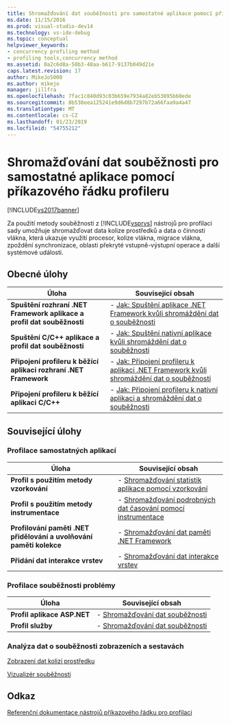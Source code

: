 ```yaml
---
title: Shromažďování dat souběžnosti pro samostatné aplikace pomocí příkazového řádku Profiler | Dokumentace Microsoftu
ms.date: 11/15/2016
ms.prod: visual-studio-dev14
ms.technology: vs-ide-debug
ms.topic: conceptual
helpviewer_keywords:
- concurrency profiling method
- profiling tools,concurrency method
ms.assetid: 0a2c6d8a-50b3-48aa-b617-9137b049d21e
caps.latest.revision: 17
author: MikeJo5000
ms.author: mikejo
manager: jillfra
ms.openlocfilehash: 7fac1c840d93c03b659e7934a82eb53895b60ede
ms.sourcegitcommit: 8b538eea125241e9d6d8b7297b72a66faa9a4a47
ms.translationtype: MT
ms.contentlocale: cs-CZ
ms.lasthandoff: 01/23/2019
ms.locfileid: "54755212"
---
```

# <a name="collecting-concurrency-data-for-stand-alone-applications-by-using-the-profiler-command-line"></a>Shromažďování dat souběžnosti pro samostatné aplikace pomocí příkazového řádku profileru
[!INCLUDE[vs2017banner](../includes/vs2017banner.md)]

Za použití metody souběžnosti z [!INCLUDE[vsprvs](../includes/vsprvs-md.md)] nástrojů pro profilaci sady umožňuje shromažďovat data kolize prostředků a data o činnosti vlákna, která ukazuje využití procesor, kolize vlákna, migrace vlákna, zpoždění synchronizace, oblasti překryté vstupně-výstupní operace a další systémové události.  
  
## <a name="common-tasks"></a>Obecné úlohy  
  
|Úloha|Související obsah|  
|----------|---------------------|  
|**Spuštění rozhraní .NET Framework aplikace a profil dat souběžnosti**|-   [Jak: Spuštění aplikace .NET Framework kvůli shromáždění dat o souběžnosti](../profiling/how-to-launch-a-stand-alone-dotnet-framework-application-with-the-profiler-to-collect-concurrency-data-by-using-the-command-line.md)|  
|**Spuštění C/C++ aplikace a profil dat souběžnosti**|-   [Jak: Spuštění nativní aplikace kvůli shromáždění dat o souběžnosti](../profiling/how-to-launch-a-stand-alone-native-application-with-the-profiler-to-collect-concurrency-data-by-using-the-command-line.md)|  
|**Připojení profileru k běžící aplikaci rozhraní .NET Framework**|-   [Jak: Připojení profileru k aplikaci .NET Framework kvůli shromáždění dat o souběžnosti](../profiling/how-to-attach-the-profiler-to-a-dotnet-framework-stand-alone-application-to-collect-concurrency-data-by-using-the-command-line.md)|  
|**Připojení profileru k běžící aplikaci C/C++**|-   [Jak: Připojení profileru k nativní aplikaci a shromáždění dat o souběžnosti](/visualstudio/profiling/how-to-attach-the-profiler-to-a-native-app-and-collect-concurrency-data?view=vs-2015)|  
  
## <a name="related-tasks"></a>Související úlohy  
  
### <a name="profiling-stand-alone-applications"></a>Profilace samostatných aplikací  
  
|Úloha|Související obsah|  
|----------|---------------------|  
|**Profil s použitím metody vzorkování**|-   [Shromažďování statistik aplikace pomocí vzorkování](../profiling/collecting-application-statistics-for-stand-alone-applications-by-using-the-profiler-command-line.md)|  
|**Profil s použitím metody instrumentace**|-   [Shromažďování podrobných dat časování pomocí instrumentace](../profiling/collecting-detailed-timing-data-for-a-stand-alone-application-by-using-the-profiler-command-line.md)|  
|**Profilování paměti .NET přidělování a uvolňování paměti kolekce**|-   [Shromažďování dat paměti .NET Framework](../profiling/collecting-dotnet-framework-memory-data-for-stand-alone-applications-by-using-the-profiler-command-line.md)|  
|**Přidání dat interakce vrstev**|-   [Shromažďování dat interakce vrstev](../profiling/adding-tier-interaction-data-from-the-command-line.md)|  
  
### <a name="profiling-concurrency-issues"></a>Profilace souběžnosti problémy  
  
|Úloha|Související obsah|  
|----------|---------------------|  
|**Profil aplikace ASP.NET**|-   [Shromažďování dat souběžnosti](../profiling/collecting-concurrency-data-for-an-aspnet-web-application-using-the-profiler-command-line.md)|  
|**Profil služby**|-   [Shromažďování dat souběžnosti](../profiling/collecting-concurrency-data-for-a-service-by-using-the-profiler-command-line.md)|  
  
### <a name="analyzing-concurrency-data-views-and-reports"></a>Analýza dat o souběžnosti zobrazeních a sestavách  
 [Zobrazení dat kolizí prostředku](../profiling/resource-contention-data-views.md)  
  
 [Vizualizér souběžnosti](../profiling/concurrency-visualizer.md)  
  
## <a name="reference"></a>Odkaz  
 [Referenční dokumentace nástrojů příkazového řádku pro profilaci](../profiling/command-line-profiling-tools-reference.md)
